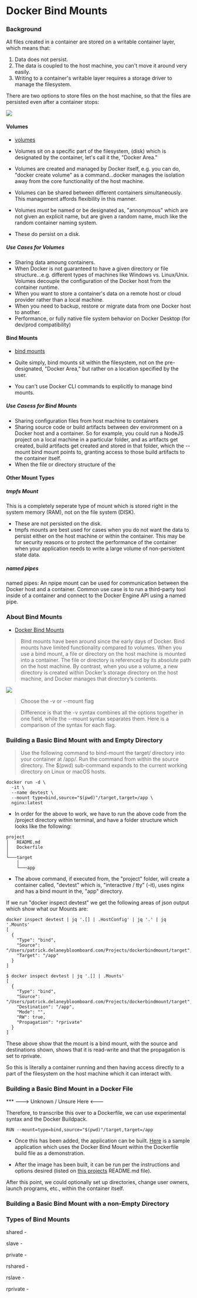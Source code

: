 # Docker Bind Mounts

### Background

All files created in a container are stored on a writable container layer, which means that:

1. Data does not persist.
2. The data is coupled to the host machine, you can't move it around very easily.
3. Writing to a container's writable layer requires a storage driver to manage the filesystem.

There are two options to store files on the host machine, so that the files are persisted even after a container stops:

![](/img/typesofmounts.png)

#### Volumes

* [volumes](/about-docker/docker-volumes.md)

* Volumes sit on a specific part of the filesystem, (disk) which is designated by the container, let's call it the, "Docker Area."
* Volumes are created and managed by Docker itself, e.g. you can do, "docker create volume" as a command...docker manages the isolation away from the core functionality of the host machine.
* Volumes can be shared between different containers simultaneously. This management affords flexibility in this manner.
* Volumes *must* be named or be designated as, "annonymous" which are not given an explicit name, but are given a random name, much like the random container naming system.
* These do persist on a disk.

##### Use Cases for Volumes

* Sharing data amoung containers.
* When Docker is not guaranteed to have a given directory or file structure...e.g. different types of machines like Windows vs. Linux/Unix. Volumes decouple the configuration of the Docker host from the container runtime.
* When you want to store a container's data on a remote host or cloud provider rather than a local machine.
* When you need to backup, restore or migrate data from one Docker host to another.
* Performance, or fully native file system behavior on Docker Desktop (for dev/prod compatibility)

#### Bind Mounts

* [bind mounts](/about-docker/docker-bindmounts.md)

* Quite simply, bind mounts sit within the filesystem, not on the pre-designated, "Docker Area," but rather on a location specified by the user.
* You can't use Docker CLI commands to explicitly to manage bind mounts.

##### Use Casess for Bind Mounts

* Sharing configuration files from host machine to containers
* Sharing source code or build artifacts between dev environment on a Docker host and a container. So for example, you could run a NodeJS project on a local machine in a particular folder, and as artifacts get created, build artifacts get created and stored in that folder, which the --mount bind mount points to, granting access to those build artifacts to the container itself.
* When the file or directory structure of the 

#### Other Mount Types

##### tmpfs Mount

This is a completely seperate type of mount which is stored right in the system memory (RAM), not on the file system (DISK).

* These are not persisted on the disk.
* tmpfs mounts are best used for cases when you do not want the data to persist either on the host machine or within the container. This may be for security reasons or to protect the performance of the container when your application needs to write a large volume of non-persistent state data.


##### named pipes

named pipes: An npipe mount can be used for communication between the Docker host and a container. Common use case is to run a third-party tool inside of a container and connect to the Docker Engine API using a named pipe.


### About Bind Mounts

* [Docker Bind Mounts](https://docs.docker.com/storage/bind-mounts/)

> Bind mounts have been around since the early days of Docker. Bind mounts have limited functionality compared to volumes. When you use a bind mount, a file or directory on the host machine is mounted into a container. The file or directory is referenced by its absolute path on the host machine. By contrast, when you use a volume, a new directory is created within Docker’s storage directory on the host machine, and Docker manages that directory’s contents.

![](/img/typesofmounts.png)

> Choose the -v or --mount flag

> Difference is that the -v syntax combines all the options together in one field, while the --mount syntax separates them. Here is a comparison of the syntax for each flag.

### Building a Basic Bind Mount with and Empty Directory

> Use the following command to bind-mount the target/ directory into your container at /app/. Run the command from within the source directory. The $(pwd) sub-command expands to the current working directory on Linux or macOS hosts.

```
docker run -d \
  -it \
  --name devtest \
  --mount type=bind,source="$(pwd)"/target,target=/app \
  nginx:latest
```

* In order for the above to work, we have to run the above code from the /project directory within terminal, and have a folder structure which looks like the following:

```
project
│   README.md
│   Dockerfile
│
└───target
    │
    └───app
```

* The above command, if executed from, the "project" folder, will create a container called, "devtest" which is, "interactive / tty" (-it), uses nginx and has a bind mount in the, "app" directory.

If we run "docker inspect devtest" we get the following areas of json output which show what our Mounts are:

```
docker inspect devtest | jq '.[] | .HostConfig' | jq '.' | jq '.Mounts'
[
  {
    "Type": "bind",
    "Source": "/Users/patrick.delaneybloomboard.com/Projects/dockerbindmount/target",
    "Target": "/app"
  }
]
```

```
$ docker inspect devtest | jq '.[] | .Mounts'
[
  {
    "Type": "bind",
    "Source": "/Users/patrick.delaneybloomboard.com/Projects/dockerbindmount/target",
    "Destination": "/app",
    "Mode": "",
    "RW": true,
    "Propagation": "rprivate"
  }
]
```
These above show that the mount is a bind mount, with the source and destinations shown, shows that it is read-write and that the propagation is set to rprivate.

So this is literally a container running and then having access directly to a part of the filesystem on the host machine which it can interact with.

### Building a Basic Bind Mount in a Docker File

*** ---> Unknown / Unsure Here <---

Therefore, to transcribe this over to a Dockerfile, we can use experimental syntax and the Docker Buildpack.

```
RUN --mount=type=bind,source="$(pwd)"/target,target=/app
```

* Once this has been added, the application can be built. [Here](https://github.com/pwdelbloomboard/dockerbindmount) is a sample application which uses the Docker Bind Mount within the Dockerfile build file as a demonstration.

* After the image has been built, it can be run per the instructions and options desired (listed on [this projects](https://github.com/pwdelbloomboard/dockerbindmount) README.md file).



After this point, we could optionally set up directories, change user owners, launch programs, etc., within the container itself.



### Building a Basic Bind Mount with a non-Empty Directory





### Types of Bind Mounts

shared - 

slave - 

private - 

rshared -

rslave - 

rprivate - 